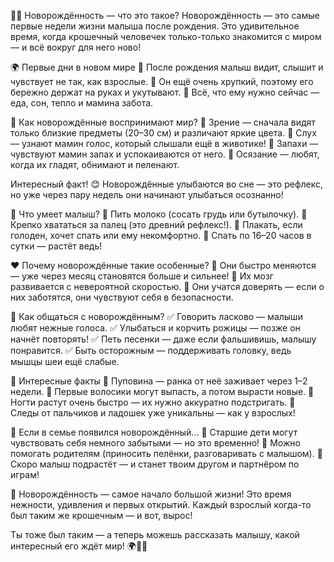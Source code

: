 👶✨ Новорождённость — что это такое?
Новорождённость — это самые первые недели жизни малыша после рождения.
Это удивительное время, когда крошечный человечек только-только знакомится с миром — и всё вокруг для него ново!

🌍 Первые дни в новом мире
🔹 После рождения малыш видит, слышит и чувствует не так, как взрослые.
🔹 Он ещё очень хрупкий, поэтому его бережно держат на руках и укутывают.
🔹 Всё, что ему нужно сейчас — еда, сон, тепло и мамина забота.

👀 Как новорождённые воспринимают мир?
🔹 Зрение — сначала видят только близкие предметы (20–30 см) и различают яркие цвета.
🔹 Слух — узнают мамин голос, который слышали ещё в животике!
🔹 Запахи — чувствуют мамин запах и успокаиваются от него.
🔹 Осязание — любят, когда их гладят, обнимают и пеленают.

Интересный факт! 😊 Новорождённые улыбаются во сне — это рефлекс, но уже через пару недель они начинают улыбаться осознанно!

🍼 Что умеет малыш?
🔹 Пить молоко (сосать грудь или бутылочку).
🔹 Крепко хвататься за палец (это древний рефлекс!).
🔹 Плакать, если голоден, хочет спать или ему некомфортно.
🔹 Спать по 16–20 часов в сутки — растёт ведь!

❤️ Почему новорождённые такие особенные?
🔹 Они быстро меняются — уже через месяц становятся больше и сильнее!
🔹 Их мозг развивается с невероятной скоростью.
🔹 Они учатся доверять — если о них заботятся, они чувствуют себя в безопасности.

👶 Как общаться с новорождённым?
✅ Говорить ласково — малыши любят нежные голоса.
✅ Улыбаться и корчить рожицы — позже он начнёт повторять!
✅ Петь песенки — даже если фальшивишь, малышу понравится.
✅ Быть осторожным — поддерживать головку, ведь мышцы шеи ещё слабые.

🌟 Интересные факты
🔸 Пуповина — ранка от неё заживает через 1–2 недели.
🔸 Первые волосики могут выпасть, а потом вырасти новые.
🔸 Ногти растут очень быстро — их нужно аккуратно подстригать.
🔸 Следы от пальчиков и ладошек уже уникальны — как у взрослых!

💭 Если в семье появился новорождённый...
🔹 Старшие дети могут чувствовать себя немного забытыми — но это временно!
🔹 Можно помогать родителям (приносить пелёнки, разговаривать с малышом).
🔹 Скоро малыш подрастёт — и станет твоим другом и партнёром по играм!

🌈 Новорождённость — самое начало большой жизни!
Это время нежности, удивления и первых открытий.
Каждый взрослый когда-то был таким же крошечным — и вот, вырос!

Ты тоже был таким — а теперь можешь рассказать малышу, какой интересный его ждёт мир! 🌍👶💖
